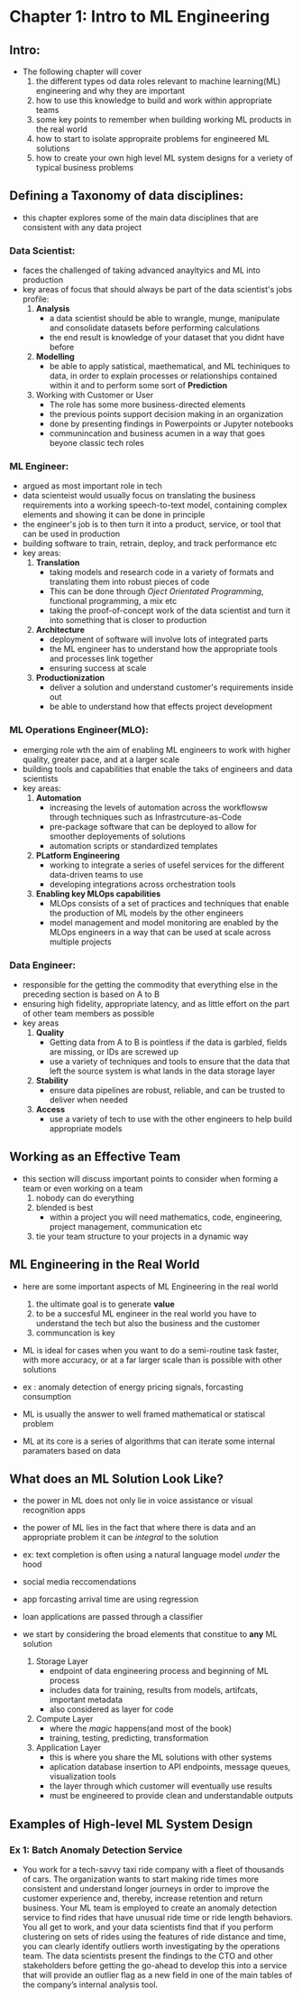 # Chapter 1: Intro to ML Engineering

## Intro:
* The following chapter will cover 
    1. the different types od data roles relevant to machine learning(ML) engineering and why they are important
    2. how to use this knowledge to build and work within appropriate teams
    3. some key points to remember when building working ML products in the real world
    4. how to start to isolate appropraite problems for engineered ML solutions
    5. how to create your own high level ML system designs for a veriety of typical business problems
    
## Defining a Taxonomy of data disciplines:
* this chapter explores some of the main data disciplines that are consistent with any data project
    
### Data Scientist:
* faces the challenged of taking advanced anayltyics and ML into production 
* key areas of focus that should always be part of the data scientist's jobs profile:
    1. **Analysis**
        - a data scientist should be able to wrangle, munge, manipulate and consolidate datasets before performing calculations
        - the end result is knowledge of your dataset that you didnt have before
    2. **Modelling**
        - be able to apply satistical, maethematical, and ML techiniques to data, in order to explain processes or relationships contained within it and to perform some sort of **Prediction**
    3. Working with Customer or User
        - The role has some more business-directed elements
        - the previous points support decision making in an organization
        - done by presenting findings in Powerpoints or Jupyter notebooks
        - communincation and business acumen in a way that goes beyone classic tech roles

### ML Engineer:
* argued as most important role in tech
* data scienteist would usually focus on translating the business requirements into a working speech-to-text model, containing complex elements and showing it can be done in principle
* the engineer's job is to then turn it into a product, service, or tool that can be used in production
* building software to train, retrain, deploy, and track performance etc
* key areas:
    1. **Translation**
        - taking models and research code in a variety of formats and translating them into robust pieces of code
        - This can be done through *Oject Orientated Programming*, functional programming, a mix etc
        - taking the proof-of-concept work of the data scientist and turn it into something that is closer to production
    2. **Architecture**
        - deployment of software will involve lots of integrated parts
        - the ML engineer has to understand how the appropriate tools and processes link together
        - ensuring success at scale
    3. **Productionization**
        - deliver a solution and understand customer's requirements inside out
        - be able to understand how that effects project development

### ML Operations Engineer(MLO):
* emerging role wth the aim of enabling ML engineers to work with higher quality, greater pace, and at a larger scale
* building tools and capabilities that enable the taks of engineers and data scientists
* key areas:
    1. **Automation**
        - increasing the levels of automation across the workflowsw through techniques such as Infrastrcuture-as-Code
        - pre-package software that can be deployed to allow for smoother deployements of solutions
        - automation scripts or standardized templates
    2. **PLatform Engineering**
        - working to integrate a series of usefel services for the different data-driven teams to use
        - developing integrations across orchestration tools
    3. **Enabling key MLOps capabilities**
        - MLOps consists of a set of practices and techniques that enable the production of ML models by the other engineers
        - model management and model monitoring are enabled by the MLOps engineers in a way that can be used at scale across multiple projects

### Data Engineer:
* responsible for the getting the commodity that everything else in the preceding section is based on A to B
* ensuring high fidelity, appropriate latency, and as little effort on the part of other team members as possible 
* key areas
    1. **Quality**
        - Getting data from A to B is pointless if the data is garbled, fields are missing, or IDs are screwed up
        - use a variety of techniques and tools to ensure that the data that left the source system is what lands in the data storage layer
    2. **Stability**
        - ensure data pipelines are robust, reliable, and can be trusted to deliver when needed
    3. **Access**
        - use a variety of tech to use with the other engineers to help build appropriate models

## Working as an Effective Team
* this section will discuss important points to consider when forming a team or even working on a team
    1. nobody can do everything
    2. blended is best
        * within a project you will need mathematics, code, engineering, project management, communication etc
    3. tie your team structure to your projects in a dynamic way

## ML Engineering in the Real World
* here are some important aspects of ML Engineering in the real world
    1. the ultimate goal is to generate **value**
    2. to be a succesful ML engineer in the real world you have to understand the tech but also the business and the customer
    3. communcation is key

* ML is ideal for cases when you want to do a semi-routine task faster, with more accuracy, or at a far larger scale than is possible with other solutions
* ex : anomaly detection of energy pricing signals, forcasting consumption
* ML is usually the answer to well framed mathematical or statiscal problem
* ML at its core is a series of algorithms that can iterate some internal paramaters based on data

## What does an ML Solution Look Like?
* the power in ML does not only lie in voice assistance or visual recognition apps
* the power of ML lies in the fact that where there is data and an appropriate problem it can be *integral* to the solution
* ex: text completion is often using a natural language model *under* the hood
* social media reccomendations 
* app forcasting arrival time are using regression 
* loan applications are passed through a classifier


* we start by considering the broad elements that constitue to **any** ML solution
    1. Storage Layer
        * endpoint of data engineering process and beginning of ML process
        * includes data for training, results from models, artifcats, important metadata
        * also considered as layer for code
    2. Compute Layer
        * where the *magic* happens(and most of the book)
        * training, testing, predicting, transformation 
    3. Application Layer
        * this is where you share the ML solutions with other systems
        * aplication database insertion to API endpoints, message queues, visualization tools
        * the layer through which customer will eventually use results
        * must be engineered to provide clean and understandable outputs

## Examples of High-level ML System Design

### Ex 1: Batch Anomaly Detection Service
* You work for a tech-savvy taxi ride company with a fleet of thousands of cars. The organization wants to start making ride times more consistent and understand longer journeys in order to improve the customer experience and, thereby, increase retention and return business. Your ML team is employed to create an anomaly detection service to find rides that have unusual ride time or ride length behaviors. You all get to work, and your data scientists find that if you perform clustering on sets of rides using the features of ride distance and time, you can clearly identify outliers worth investigating by the operations team. The data scientists present the findings to the CTO and other stakeholders before getting the go-ahead to develop this into a service that will provide an outlier flag as a new field in one of the main tables of the company’s internal analysis tool.